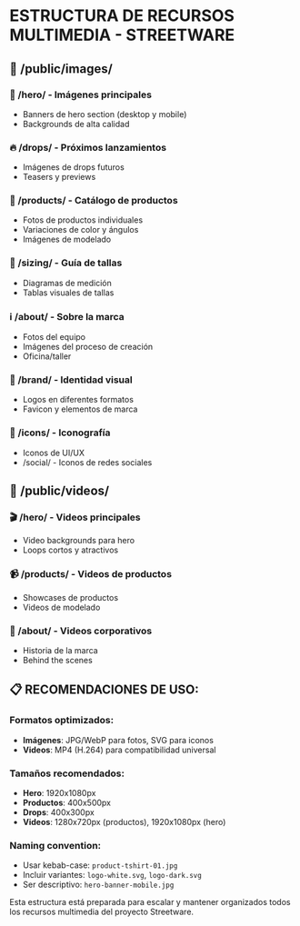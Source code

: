 # ESTRUCTURA DE RECURSOS MULTIMEDIA - STREETWARE

## 📁 /public/images/
### 🎯 /hero/ - Imágenes principales
- Banners de hero section (desktop y mobile)
- Backgrounds de alta calidad

### 🔥 /drops/ - Próximos lanzamientos  
- Imágenes de drops futuros
- Teasers y previews

### 👕 /products/ - Catálogo de productos
- Fotos de productos individuales
- Variaciones de color y ángulos
- Imágenes de modelado

### 📏 /sizing/ - Guía de tallas
- Diagramas de medición
- Tablas visuales de tallas

### ℹ️ /about/ - Sobre la marca
- Fotos del equipo
- Imágenes del proceso de creación
- Oficina/taller

### 🎨 /brand/ - Identidad visual
- Logos en diferentes formatos
- Favicon y elementos de marca

### 🔧 /icons/ - Iconografía
- Iconos de UI/UX
- /social/ - Iconos de redes sociales

## 📁 /public/videos/
### 🎬 /hero/ - Videos principales
- Video backgrounds para hero
- Loops cortos y atractivos

### 📹 /products/ - Videos de productos
- Showcases de productos
- Videos de modelado

### 🎥 /about/ - Videos corporativos
- Historia de la marca
- Behind the scenes

## 📋 RECOMENDACIONES DE USO:

### Formatos optimizados:
- **Imágenes**: JPG/WebP para fotos, SVG para iconos
- **Videos**: MP4 (H.264) para compatibilidad universal

### Tamaños recomendados:
- **Hero**: 1920x1080px
- **Productos**: 400x500px  
- **Drops**: 400x300px
- **Videos**: 1280x720px (productos), 1920x1080px (hero)

### Naming convention:
- Usar kebab-case: `product-tshirt-01.jpg`
- Incluir variantes: `logo-white.svg`, `logo-dark.svg`
- Ser descriptivo: `hero-banner-mobile.jpg`

Esta estructura está preparada para escalar y mantener organizados todos los recursos multimedia del proyecto Streetware.
